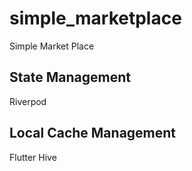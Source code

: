 # simple_marketplace

Simple Market Place

## State Management

Riverpod

## Local Cache Management

Flutter Hive
